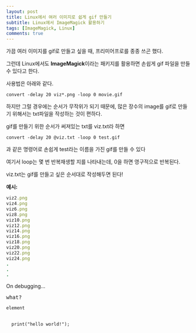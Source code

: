 ```yaml
---
layout: post
title: Linux에서 여러 이미지로 쉽게 gif 만들기
subtitle: Linux에서 ImageMagick 활용하기
tags: [ImageMagick, Linux]
comments: true
---
```


가끔 여러 이미지를 gif로 만들고 싶을 때, 프리미어프로를 종종 쓰곤 했다.

그런데 Linux에서도 **ImageMagick**이라는 패키지를 활용하면 손쉽게 gif 파일을 만들 수 있다고 한다.

사용법은 아래와 같다.

<code>convert -delay 20 viz*.png -loop 0 movie.gif</code>

하지만 그럴 경우에는 순서가 무작위가 되기 때문에, 많은 장수의 image를 gif로 만들기 위해서는 txt파일을 작성하는 것이 편하다.

gif를 만들기 위한 순서가 써져있는 txt를 viz.txt라 하면

<code>convert -delay 20 @viz.txt -loop 0 test.gif</code>

과 같은 명령어로 손쉽게 test라는 이름을 가진 gif를 만들 수 있다

여기서 loop는 몇 번 반복재생할 지를 나타내는데, 0을 하면 영구적으로 반복된다.


viz.txt는 gif를 만들고 싶은 순서대로 작성해두면 된다!

**예시:**
~~~ ruby
viz2.png
viz4.png
viz6.png
viz8.png
viz10.png
viz12.png
viz14.png
viz16.png
viz18.png
viz20.png
viz22.png
viz24.png
.
.
.
~~~
 On debugging... 
 
 <pre>what?</pre>
 
 `element`
 
<pre class="pygment_highlights" data-syntax="js" data-syntax-theme="one-dark" data-showTooltips="true">
  <code>
  print("hello world!");
  </code>

</pre>
